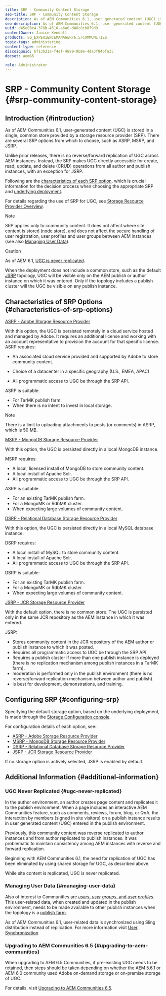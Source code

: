 ```yaml
---
title: SRP - Community Content Storage
seo-title: SRP - Community Content Storage
description: As of AEM Communities 6.1, user generated content (UGC) is stored in a single, common store provided by a storage resource provider (SRP)
seo-description: As of AEM Communities 6.1, user generated content (UGC) is stored in a single, common store provided by a storage resource provider (SRP)
uuid: d45e03c4-378b-4510-a6a0-d48c8cb879d9
contentOwner: Janice Kendall
products: SG_EXPERIENCEMANAGER/6.5/COMMUNITIES
topic-tags: administering
content-type: reference
discoiquuid: 6f13b21a-f4ef-4889-9b8e-4da3f846fa35
docset: aem65

role: Administrator
---
```


# SRP - Community Content Storage {#srp-community-content-storage}

## Introduction {#introduction}

As of AEM Communities 6.1, user-generated content (UGC) is stored in a single, common store provided by a storage resource provider (SRP). There are several SRP options from which to choose, such as ASRP, MSRP, and JSRP.

Unlike prior releases, there is no reverse/forward replication of UGC across AEM instances. Instead, the SRP makes UGC directly accessible for create, read, update, and delete (CRUD) operations from all author and publish instances, with an exception for JSRP.

Following are the [characteristics of each SRP option](#characteristics-of-srp-options), which is crucial information for the decision process when choosing the appropriate SRP and [underlying deployment](/help/communities/topologies.md).

For details regarding the use of SRP for UGC, see [Storage Resource Provider Overview](/help/communities/srp.md).

>[!NOTE]
>
>SRP applies only to community content. It does not affect where site content is stored ([node store](/help/sites-deploying/data-store-config.md)), and does not affect the secure handling of user registration, user profiles and user groups between AEM instances (see also [Managing User Data](#managing-user-data)).

>[!CAUTION]
>
>As of AEM 6.1, [UGC is never replicated](#ugc-never-replicated).
>
>When the deployment does not include a common store, such as the default [JSRP](/help/communities/topologies.md#jsrp) topology, UGC will be visible only on the AEM publish or author instance on which it was entered. Only if the topology includes a publish cluster will the UGC be visible on any publish instance.

## Characteristics of SRP Options {#characteristics-of-srp-options}

[ASRP - Adobe Storage Resource Provider](/help/communities/asrp.md)

With this option, the UGC is persisted remotely in a cloud service hosted and managed by Adobe. It requires an additional license and working with an account representative to provision the account for that specific license. ASRP requires:

* An associated cloud service provided and supported by Adobe to store community content.
* Choice of a datacenter in a specific geography (U.S., EMEA, APAC).

* All programmatic access to UGC be through the SRP API.

ASRP is suitable:

* For TarMK publish farm.
* When there is no intent to invest in local storage.

>[!NOTE]
>
>There is a limit to uploading attachments to posts (or comments) in ASRP, which is 50 MB.

[MSRP - MongoDB Storage Resource Provider](/help/communities/msrp.md)

With this option, the UGC is persisted directly in a local MongoDB instance.

MSRP requires:

* A local, licensed install of MongoDB to store community content.
* A local install of Apache Solr.
* All programmatic access to UGC be through the SRP API.

ASRP is suitable:

* For an existing TarMK publish farm.
* For a MongoMK or RdbMK cluster.
* When expecting large volumes of community content.

[DSRP - Relational Database Storage Resource Provider](/help/communities/dsrp.md)

With this option, the UGC is persisted directly in a local MySQL database instance.

DSRP requires:

* A local install of MySQL to store community content.
* A local install of Apache Solr.
* All programmatic access to UGC be through the SRP API.

DSRP is suitable:

* For an existing TarMK publish farm.
* For a MongoMK or RdbMK cluster.
* When expecting large volumes of community content.

[JSRP - JCR Storage Resource Provider](/help/communities/jsrp.md)

With the default option, there is no common store. The UGC is persisted only in the same JCR repository as the AEM instance in which it was entered.

JSRP:

* Stores community content in the JCR repository of the AEM author or publish instance to which it was posted.
* Requires all programmatic access to UGC be through the SRP API.
* Requires a publish cluster if more than one publish instance is deployed (there is no replication mechanism among publish instances in a TarMK farm).
* moderation is performed only in the publish environment (there is no reverse/forward replication mechanism between author and publish).
* Is best for development, demonstrations, and training.

## Configuring SRP {#configuring-srp}

Specifying the default storage option, based on the underlying deployment, is made through the [Storage Configuration console](/help/communities/srp-config.md).

For configuration details of each option, see:

* [ASRP - Adobe Storage Resource Provider](/help/communities/asrp.md)
* [MSRP - MongoDB Storage Resource Provider](/help/communities/msrp.md)
* [DSRP - Relational Database Storage Resource Provider](/help/communities/dsrp.md)
* [JSRP - JCR Storage Resource Provider](/help/communities/jsrp.md)

If no storage option is actively selected, JSRP is enabled by default.

## Additional Information {#additional-information}

### UGC Never Replicated {#ugc-never-replicated}

In the author environment, an author creates page content and replicates it to the publish environment. When a page includes an interactive AEM Communities feature, such as comments, reviews, forum, blog, or QnA, the interaction by members (signed in site visitors) on a publish instance results in user generated content (UGC) entered in the publish environment.

Previously, this community content was reverse replicated to author instances and from author replicated to publish instances. It was problematic to maintain consistency among AEM instances with reverse and forward replication.

Beginning with AEM Communities 6.1, the need for replication of UGC has been eliminated by using shared storage for UGC, as described above.

While site content is replicated, UGC is never replicated.

### Managing User Data {#managing-user-data}

Also of interest to CommunitIes are [*users*, *user groups*, and *user profiles*](/help/communities/users.md). This user-related data, when created and updated in the publish environment, needs to be made available to other publish instances when the topology is a [publish farm](/help/sites-deploying/recommended-deploys.md#tarmk-farm).

As of AEM Communities 6.1, user-related data is synchronized using Sling distribution instead of replication. For more information visit [User Synchronization](/help/communities/sync.md).

### Upgrading to AEM Communities 6.5 {#upgrading-to-aem-communities}

When upgrading to AEM 6.5 Communities, if pre-existing UGC needs to be retained, then steps should be taken depending on whether the AEM 5.6.1 or AEM 6.0 community used Adobe on-demand storage or on-premise storage of UGC.

For details, visit [Upgrading to AEM Communities 6.5](/help/communities/upgrade.md).
